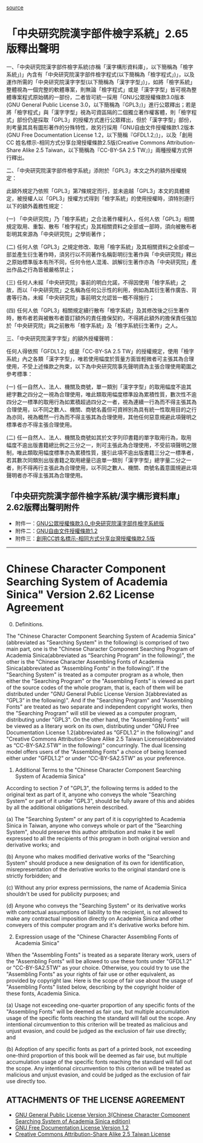 [source](http://cdp.sinica.edu.tw/cdphanzi/declare.htm)

# 「中央研究院漢字部件檢字系統」2.65版釋出聲明

一、「中央研究院漢字部件檢字系統(亦稱「漢字構形資料庫」，以下簡稱為「檢字系統」)」內含有「中央研究院漢字部件檢字程式(以下簡稱為「檢字程式」)」，以及運作所需的「中央研究院漢字字型(以下簡稱為「漢字字型」)」，如將「檢字系統」整體視為一個完整的軟體專案，則無論「檢字程式」或是「漢字字型」皆可視為整體專案程式原始碼的一部份，二者皆可統一採用「GNU公眾授權條款3.0版本(GNU General Public License 3.0，以下簡稱為『GPL3』)」進行公眾釋出；若是將「檢字程式」與「漢字字型」視為可資區隔的二個獨立著作權客體，則「檢字程式」部份仍是採取「GPL3」的授權方式進行公眾釋出，但於「漢字字型」部份，則考量其具有圖形著作的分殊特性，故另行採用「GNU自由文件授權條款1.2版本(GNU Free Documentation License 1.2，以下簡稱『GFDL1.2』)」，以及「創用CC 姓名標示-相同方式分享台灣授權條款2.5版(Creative Commons Attribution-Share Alike 2.5 Taiwan，以下簡稱為『CC-BY-SA 2.5 TW』)」兩種授權方式併行釋出。

二、「中央研究院漢字部件檢字系統」添附於「GPL3」本文之外的額外授權規定：

此額外規定乃依照「GPL3」第7條規定而行，並未逾越「GPL3」本文的具體規定，被授權人以「GPL3」授權方式得到「檢字系統」的使用授權時，須特別遵行以下的額外義務性規定：

(一) 「中央研究院」乃「檢字系統」之合法著作權利人，任何人依「GPL3」相關規定取用、重製、散布「檢字程式」及其相關資料之全部或一部時，須向被散布者彰明其來源為「中央研究院」之學術著作；

(二) 任何人依「GPL3」之規定修改、取用「檢字系統」及其相關資料之全部或一部並產生衍生著作時，須另行以不同著作名稱彰明衍生著作與「中央研究院」釋出之原始標準版本有所不同，任何令他人混淆、誤解衍生著作亦為「中央研究院」產出作品之行為皆被嚴格禁止；

(三) 任何人未經「中央研究院」事前的明白允諾，不得因使用「檢字系統」之故，而以「中央研究院」之名稱為任何公示性的利用，例如為其衍生著作廣告、背書等行為，未經「中央研究院」事前明文允認皆一概不得施行；

(四) 任何人依「GPL3」相關規定續行散布「檢字系統」及其修改後之衍生著作時，散布者若與被散布者簽訂額外的責任擔保契約，不得將此額外的擔保責任強加於「中央研究院」與之前散布「檢字系統」及「檢字系統衍生著作」之人。

三、「中央研究院漢字字型」的額外授權聲明：

任何人得依照「GFDL1.2」或是「CC-BY-SA 2.5 TW」的授權規定，使用「檢字系統」內之各類「漢字字型」，唯若使用幅度於質量方面皆輕微者可主張其為合理使用，不受上述條款之拘束，以下為中央研究院事先聲明資為主張合理使用範圍之參考標準：

(一) 任一自然人、法人、機關及商號，單一類別「漢字字型」的取用幅度不逾其總字數之四分之一視為合理使用，唯此類取用幅度標準設為累積性質，數次性不逾四分之一標準的取用行為如累積超過四分之一者，視為連續一行為而不得主張其為合理使用，以不同之數人、機關、商號名義但可資辨別為具有統一性取用目的之行為亦同，視為概然一行為而不得主張其為合理使用，其他任何惡意規避此項聲明之標準者亦不得主張合理使用。

(二) 任一自然人、法人、機關及商號如其於文字列印書籍的單字取用行為，取用幅度不逾出版書籍總比例之三分之一，則可主張此為合理使用，不受前項聲明之限制，唯此類取用幅度標準亦為累積性質，援引此項不逾出版書籍三分之一標準者，若其數次同類別出版書籍之取用總量已逾單一類別「漢字字型」總字量二分之一者，則不得再行主張此為合理使用，以不同之數人、機關、商號名義意圖規避此項聲明者亦不得主張其為合理使用。

## 「中央研究院漢字部件檢字系統/漢字構形資料庫」2.62版釋出聲明附件

* 附件一：[GNU公眾授權條款3.0_中央研究院漢字部件檢字系統版](http://cdp.sinica.edu.tw/cdphanzi/documents/declare01.pdf)
* 附件二：[GNU自由文件授權條款1.2](http://cdp.sinica.edu.tw/cdphanzi/documents/declare02.pdf)
* 附件三：[創用CC姓名標示-相同方式分享台灣授權條款2.5版](http://cdp.sinica.edu.tw/cdphanzi/documents/declare03.pdf)

---

# Chinese Character Component Searching System of Academia Sinica" Version 2.62 License Agreement

0. Definitions.

The "Chinese Character Component Searching System of Academia Sinica"(abbreviated as "Searching System" in the following) is comprised of two main part, one is the "Chinese Character Component Searching Program of Academia Sinica(abbreviated as “Searching Program“ in the following)", the other is the "Chinese Character Assembling Fonts of Academia Sinica(abbreviated as “Assembling Fonts“ in the following)". If the "Searching System" is treated as a computer program as a whole, then either the "Searching Program" or the "Assembling Fonts" is viewed as part of the source codes of the whole program, that is, each of them will be distributed under "GNU General Public License Version 3(abbreviated as “GPL3“ in the following)". And if the "Searching Program" and "Assembling Fonts" are treated as two separate and independent copyright works, then the "Searching Program" will still be viewed as a computer program, distributing under "GPL3". On the other hand, the "Assembling Fonts" will be viewed as a literary work on its own, distributing under "GNU Free Documentation License 1.2(abbreviated as “GFDL1.2“ in the following)" and "Creative Commons Attribution-Share Alike 2.5 Taiwan License(abbreviated as “CC-BY-SA2.5TW“ in the following)" concurringly. The dual licensing model offers users of the "Assembling Fonts" a choice of being licensed either under "GFDL1.2" or under "CC-BY-SA2.5TW" as your preference.

1. Additional Terms to the "Chinese Character Component Searching System of Academia Sinica"

According to section 7 of "GPL3", the following terms is added to the original text as part of it, anyone who conveys the whole "Searching System" or part of it under "GPL3", should be fully aware of this and abides by all the additional obligations herein described.

(a) The "Searching System" or any part of it is copyrighted to Academia Sinica in Taiwan, anyone who conveys whole or part of the "Searching System", should preserve this author attribution and make it be well expressed to all the recipients of this program in both original version and derivative works; and

(b) Anyone who makes modified derivative works of the "Searching System" should produce a new designation of its own for identification, misrepresentation of the derivative works to the original standard one is strictly forbidden; and

(c) Without any prior express permissions, the name of Academia Sinica shouldn't be used for publicity purposes; and

(d) Anyone who conveys the "Searching System" or its derivative works with contractual assumptions of liability to the recipient, is not allowed to make any contractual imposition directly on Academia Sinica and other conveyers of this computer program and it's derivative works before him.

2. Expression usage of the "Chinese Character Assembling Fonts of Academia Sinica"

When the "Assembling Fonts" is treated as a separate literary work, users of the "Assembling Fonts" will be allowed to use these fonts under "GFDL1.2" or "CC-BY-SA2.5TW" as your choice. Otherwise, you could try to use the "Assembling Fonts" as your rights of fair use or other equivalent, as provided by copyright law. Here is the scope of fair use about the usage of "Assembling Fonts" listed below, describing by the copyright holder of these fonts, Academia Sinica.

(a) Usage not exceeding one-quarter proportion of any specific fonts of the "Assembling Fonts" will be deemed as fair use, but multiple accumulation usage of the specific fonts reaching the standard will fall out the scope. Any intentional circumvention to this criterion will be treated as malicious and unjust evasion, and could be judged as the exclusion of fair use directly; and

(b) Adoption of any specific fonts as part of a printed book, not exceeding one-third proportion of this book will be deemed as fair use, but multiple accumulation usage of the specific fonts reaching the standard will fall out the scope. Any intentional circumvention to this criterion will be treated as malicious and unjust evasion, and could be judged as the exclusion of fair use directly too.

## ATTACHMENTS OF THE LICENSE AGREEMENT

* [GNU General Public License Version 3(Chinese Character Component Searching System of Academia Sinica edition)](http://cdp.sinica.edu.tw/cdphanzi/documents/GNU%20General%20Public%20License%20Version%203%20Sinica%20Edition.pdf)
* [GNU Free Documentation License Version 1.2](http://cdp.sinica.edu.tw/cdphanzi/documents/GNU%20Free%20Documentation%20License%20Version%201.2.pdf)
* [Creative Commons Attribution-Share Alike 2.5 Taiwan License](http://cdp.sinica.edu.tw/cdphanzi/documents/Creative%20Commons%20Attribution-Share%20Alike%202.5%20Taiwan%20License.pdf)

